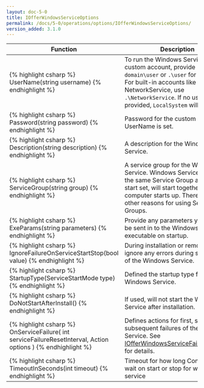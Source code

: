 ```yaml
---
layout: doc-5-0
title: IOfferWindowsServiceOptions
permalink: /docs/5-0/operations/options/IOfferWindowsServiceOptions/
version_added: 3.1.0
---
```


<table>
	<thead>
		<tr>
			<th>Function</th>
			<th>Description</th>
		</tr>
	</thead>
	<tbody>
		<tr>
			<td>
{% highlight csharp %}
UserName(string username)
{% endhighlight %}
			</td>
			<td>
				To run the Windows Service under a custom account, provide <code>domain\user</code> or <code>.\user</code> for local user. For built-in accounts like NetworkService, use <code>.\NetworkService</code>. If no user is provided, <code>LocalSystem</code> will be used.
			</td>
		</tr>
		<tr>
			<td>
{% highlight csharp %}
Password(string password)
{% endhighlight %}
			</td>
			<td>
Password for the custom account if UserName is set.
			</td>
		</tr>
		<tr>
			<td>
{% highlight csharp %}
Description(string description)
{% endhighlight %}
			</td>
			<td>
A description for the Windows Service.
			</td>
		</tr>
		<tr>
			<td>
{% highlight csharp %}
ServiceGroup(string group)
{% endhighlight %}
			</td>
			<td>
A service group for the Windows Service. Windows Services within the same Service Group and auto start set, will start together when a computer starts up. There are also other reasons for using Service Groups.
			</td>
		</tr>
		<tr>
			<td>
{% highlight csharp %}
ExeParams(string parameters)
{% endhighlight %}
			</td>
			<td>
Provide any parameters you want to be sent in to the Windows Service executable on startup.
			</td>
		</tr>
		<tr>
			<td>
{% highlight csharp %}
IgnoreFailureOnServiceStartStop(bool value)
{% endhighlight %}
			</td>
			<td>
During installation or removal, will ignore any errors during start/stop of the Windows Service.
			</td>
		</tr>
		<tr>
			<td>
{% highlight csharp %}
StartupType(ServiceStartMode type)
{% endhighlight %}
			</td>
			<td>
Defined the startup type for the Windows Service.
			</td>
		</tr>
		<tr>
			<td>
{% highlight csharp %}
DoNotStartAfterInstall()
{% endhighlight %}
			</td>
			<td>
If used, will not start the Windows Service after installation.
			</td>
		</tr>
		<tr>
			<td>
{% highlight csharp %}
OnServiceFailure(
  int serviceFailureResetInterval,
  Action<IOfferWindowsServiceFailureOptions> options
)
{% endhighlight %}
			</td>
			<td>
Defines actions for first, second and subsequent failures of the Windows Service. See <a href="../IOfferWindowsServiceFailureOptions/">IOfferWindowsServiceFailureOptions</a> for details.
			</td>
		</tr>
		<tr>
			<td>
{% highlight csharp %}
TimeoutInSeconds(int timeout)
{% endhighlight %}
			</td>
			<td>
Timeout for how long ConDep will wait on start or stop for windows service
			</td>
		</tr>
	</tbody>
</table>
